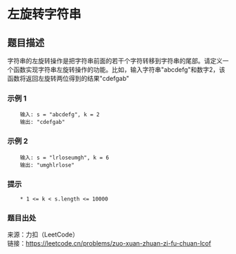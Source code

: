# 左旋转字符串

## 题目描述

字符串的左旋转操作是把字符串前面的若干个字符转移到字符串的尾部。请定义一个函数实现字符串左旋转操作的功能。比如，输入字符串"abcdefg"和数字2，该函数将返回左旋转两位得到的结果"cdefgab"

### 示例 1

```text
    输入: s = "abcdefg", k = 2
    输出: "cdefgab"
```

### 示例 2

```text
    输入: s = "lrloseumgh", k = 6
    输出: "umghlrlose"
```

### 提示

```text
    * 1 <= k < s.length <= 10000
```

### 题目出处

来源：力扣（LeetCode）  
链接：<https://leetcode.cn/problems/zuo-xuan-zhuan-zi-fu-chuan-lcof>
